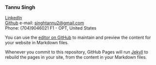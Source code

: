### Tannu Singh
[LinkedIn](https://www.linkedin.com/in/tannu-singh/)        
[Github](https://github.com/tannu-singh/)
e-mail: singhtannu2@gmail.com        
Phone: (704)9046021
F1 - OPT, United States 


You can use the [editor on GitHub](https://github.com/tannu-singh/Portfolio/edit/master/README.md) to maintain and preview the content for your website in Markdown files.

Whenever you commit to this repository, GitHub Pages will run [Jekyll](https://jekyllrb.com/) to rebuild the pages in your site, from the content in your Markdown files.

